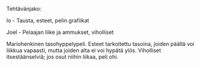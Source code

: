 Tehtävänjako:

Io - Tausta, esteet, pelin grafiikat

Joel - Pelaajan liike ja ammukset, viholliset

Mariohenkinen tasohyppelypeli. Esteet tarkoitettu tasoina, joiden päällä voi liikkua vapaasti, mutta joiden alta ei voi hypätä ylös. Viholliset itsestäänselviä; jos osut niihin liikaa, peli ohi.
